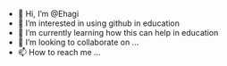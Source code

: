 - 👋 Hi, I’m @Ehagi
- 👀 I’m interested in using github in education
- 🌱 I’m currently learning how this can help in education
- 💞️ I’m looking to collaborate on ...
- 📫 How to reach me ...

<!---
Ehagi/Ehagi is a ✨ special ✨ repository because its `README.md` (this file) appears on your GitHub profile.
You can click the Preview link to take a look at your changes.
--->
